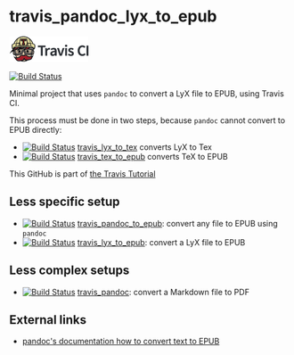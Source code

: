 # travis_pandoc_lyx_to_epub

[![Travis CI logo](TravisCI.png)](https://travis-ci.org)

[![Build Status](https://travis-ci.org/richelbilderbeek/travis_pandoc_lyx_to_epub.svg?branch=master)](https://travis-ci.org/richelbilderbeek/travis_pandoc_lyx_to_epub)

Minimal project that uses `pandoc` to convert a LyX file to EPUB, using Travis CI.

This process must be done in two steps, because `pandoc` cannot convert to EPUB directly:

 * [![Build Status](https://travis-ci.org/richelbilderbeek/travis_lyx_to_tex.svg?branch=master)](https://travis-ci.org/richelbilderbeek/travis_lyx_to_tex)  [travis_lyx_to_tex](https://github.com/richelbilderbeek/travis_lyx_to_text) converts LyX to Tex
 * [![Build Status](https://travis-ci.org/richelbilderbeek/travis_tex_to_epub.svg?branch=master)](https://travis-ci.org/richelbilderbeek/travis_tex_to_epub)  [travis_tex_to_epub](https://github.com/richelbilderbeek/travis_tex_to_epub) converts TeX to EPUB

This GitHub is part of [the Travis Tutorial](https://github.com/richelbilderbeek/travis_tutorial)

## Less specific setup

 * [![Build Status](https://travis-ci.org/richelbilderbeek/travis_pandoc_to_epub.svg?branch=master)](https://travis-ci.org/richelbilderbeek/travis_pandoc_to_epub) [travis_pandoc_to_epub](https://github.com/richelbilderbeek/travis_pandoc_to_epub): convert any file to EPUB using `pandoc`
 * [![Build Status](https://travis-ci.org/richelbilderbeek/travis_lyx_to_epub.svg?branch=master)](https://travis-ci.org/richelbilderbeek/travis_lyx_to_epub) [travis_lyx_to_epub](https://github.com/richelbilderbeek/travis_lyx_to_epub): convert a LyX file to EPUB

## Less complex setups

 * [![Build Status](https://travis-ci.org/richelbilderbeek/travis_pandoc.svg?branch=master)](https://travis-ci.org/richelbilderbeek/travis_pandoc) [travis_pandoc](https://github.com/richelbilderbeek/travis_pandoc): convert a Markdown file to PDF

## External links

 * [pandoc's documentation how to convert text to EPUB](http://pandoc.org/epub.html)
